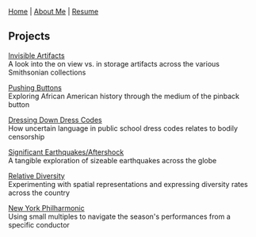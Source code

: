 [Home](https://amina-brown.github.io) | [About Me](https://amina-brown.github.io/about_me.html) | [Resume]() 
## Projects

[Invisible Artifacts](https://amina-brown.github.io/invisible_artifacts.html)  
A look into the on view vs. in storage artifacts across the various Smithsonian collections

[Pushing Buttons]()  
Exploring African American history through the medium of the pinback button

[Dressing Down Dress Codes]()  
How uncertain language in public school dress codes relates to bodily censorship

[Significant Earthquakes/Aftershock]()  
A tangible exploration of sizeable earthquakes across the globe

[Relative Diversity]()  
Experimenting with spatial representations and expressing diversity rates across the country

[New York Philharmonic]()  
Using small multiples to navigate the season's performances from a specific conductor
